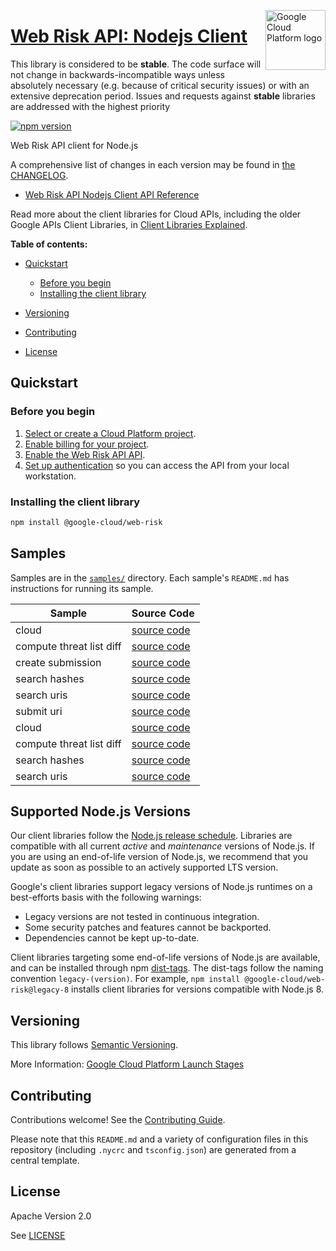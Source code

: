 [//]: # "This README.md file is auto-generated, all changes to this file will be lost."
[//]: # "The comments you see below are used to generate those parts of the template in later states."
<img src="https://avatars2.githubusercontent.com/u/2810941?v=3&s=96" alt="Google Cloud Platform logo" title="Google Cloud Platform" align="right" height="96" width="96"/>

# [Web Risk API: Nodejs Client][homepage]

This library is considered to be **stable**. The code surface will not change in backwards-incompatible ways
unless absolutely necessary (e.g. because of critical security issues) or with
an extensive deprecation period. Issues and requests against **stable** libraries
are addressed with the highest priority

[![npm version](https://img.shields.io/npm/v/@google-cloud/web-risk.svg)](https://www.npmjs.org/package/@google-cloud/web-risk)

Web Risk API client for Node.js

[//]: # "partials.introduction"

A comprehensive list of changes in each version may be found in
[the CHANGELOG][homepage_changelog].

* [Web Risk API Nodejs Client API Reference](https://cloud.google.com/nodejs/docs/reference/webrisk/latest)


Read more about the client libraries for Cloud APIs, including the older
Google APIs Client Libraries, in [Client Libraries Explained][explained].

[explained]: https://cloud.google.com/apis/docs/client-libraries-explained

**Table of contents:**

* [Quickstart](#quickstart)
  * [Before you begin](#before-you-begin)
  * [Installing the client library](#installing-the-client-library)

* [Versioning](#versioning)
* [Contributing](#contributing)
* [License](#license)

## Quickstart
### Before you begin

1.  [Select or create a Cloud Platform project][projects].
1.  [Enable billing for your project][billing].
1.  [Enable the Web Risk API API][enable_api].
1.  [Set up authentication][auth] so you can access the
    API from your local workstation.
### Installing the client library

```bash
npm install @google-cloud/web-risk
```

[//]: # "partials.body"

## Samples

Samples are in the [`samples/`][homepage_samples] directory. Each sample's `README.md` has instructions for running its sample.

| Sample                      | Source Code                       |
| --------------------------- | --------------------------------- |
| cloud | [source code](https://github.com/googleapis/google-cloud-node/blob/main/packages/google-cloud-webrisk/samples/generated/v1/snippet_metadata_google.cloud.webrisk.v1.json) |
| compute threat list diff | [source code](https://github.com/googleapis/google-cloud-node/blob/main/packages/google-cloud-webrisk/samples/generated/v1/web_risk_service.compute_threat_list_diff.js) |
| create submission | [source code](https://github.com/googleapis/google-cloud-node/blob/main/packages/google-cloud-webrisk/samples/generated/v1/web_risk_service.create_submission.js) |
| search hashes | [source code](https://github.com/googleapis/google-cloud-node/blob/main/packages/google-cloud-webrisk/samples/generated/v1/web_risk_service.search_hashes.js) |
| search uris | [source code](https://github.com/googleapis/google-cloud-node/blob/main/packages/google-cloud-webrisk/samples/generated/v1/web_risk_service.search_uris.js) |
| submit uri | [source code](https://github.com/googleapis/google-cloud-node/blob/main/packages/google-cloud-webrisk/samples/generated/v1/web_risk_service.submit_uri.js) |
| cloud | [source code](https://github.com/googleapis/google-cloud-node/blob/main/packages/google-cloud-webrisk/samples/generated/v1beta1/snippet_metadata_google.cloud.webrisk.v1beta1.json) |
| compute threat list diff | [source code](https://github.com/googleapis/google-cloud-node/blob/main/packages/google-cloud-webrisk/samples/generated/v1beta1/web_risk_service_v1_beta1.compute_threat_list_diff.js) |
| search hashes | [source code](https://github.com/googleapis/google-cloud-node/blob/main/packages/google-cloud-webrisk/samples/generated/v1beta1/web_risk_service_v1_beta1.search_hashes.js) |
| search uris | [source code](https://github.com/googleapis/google-cloud-node/blob/main/packages/google-cloud-webrisk/samples/generated/v1beta1/web_risk_service_v1_beta1.search_uris.js) |


## Supported Node.js Versions

Our client libraries follow the [Node.js release schedule](https://github.com/nodejs/release#release-schedule).
Libraries are compatible with all current _active_ and _maintenance_ versions of
Node.js.
If you are using an end-of-life version of Node.js, we recommend that you update
as soon as possible to an actively supported LTS version.

Google's client libraries support legacy versions of Node.js runtimes on a
best-efforts basis with the following warnings:

* Legacy versions are not tested in continuous integration.
* Some security patches and features cannot be backported.
* Dependencies cannot be kept up-to-date.

Client libraries targeting some end-of-life versions of Node.js are available, and
can be installed through npm [dist-tags](https://docs.npmjs.com/cli/dist-tag).
The dist-tags follow the naming convention `legacy-(version)`.
For example, `npm install @google-cloud/web-risk@legacy-8` installs client libraries
for versions compatible with Node.js 8.

## Versioning

This library follows [Semantic Versioning](http://semver.org/).

More Information: [Google Cloud Platform Launch Stages][launch_stages]

[launch_stages]: https://cloud.google.com/terms/launch-stages

## Contributing

Contributions welcome! See the [Contributing Guide](https://github.com/googleapis/google-cloud-node/blob/main/packages/google-cloud-webrisk/CONTRIBUTING.md).

Please note that this `README.md`
and a variety of configuration files in this repository (including `.nycrc` and `tsconfig.json`)
are generated from a central template.

## License

Apache Version 2.0

See [LICENSE](https://github.com/googleapis/google-cloud-node/blob/main/packages/google-cloud-webrisk/LICENSE)

[shell_img]: https://gstatic.com/cloudssh/images/open-btn.png
[projects]: https://console.cloud.google.com/project
[billing]: https://support.google.com/cloud/answer/6293499#enable-billing
[enable_api]: https://console.cloud.google.com/flows/enableapi?apiid=webrisk.googleapis.com
[auth]: https://cloud.google.com/docs/authentication/external/set-up-adc-local
[homepage_samples]: https://github.com/googleapis/google-cloud-node/blob/main/packages/google-cloud-webrisk/samples
[homepage_changelog]: https://github.com/googleapis/google-cloud-node/blob/main/packages/google-cloud-webrisk/CHANGELOG.md
[homepage]: https://github.com/googleapis/google-cloud-node/blob/main/packages/google-cloud-webrisk
